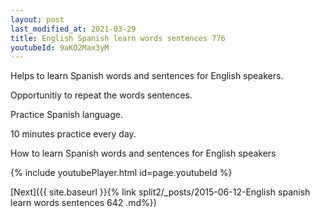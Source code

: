 ```yaml
---
layout: post
last_modified_at: 2021-03-29
title: English Spanish learn words sentences 776 
youtubeId: 9aKO2Max3yM
---
```

 
 
Helps to learn Spanish words and sentences for English speakers.

Opportunitiy to repeat the words sentences. 

Practice Spanish language. 
 
10 minutes practice every day. 
 
How to learn Spanish words and sentences for English speakers 
 
{% include youtubePlayer.html id=page.youtubeId %}
 
 
[Next]({{ site.baseurl }}{% link  split2/_posts/2015-06-12-English spanish learn words sentences 642 .md%})
 
